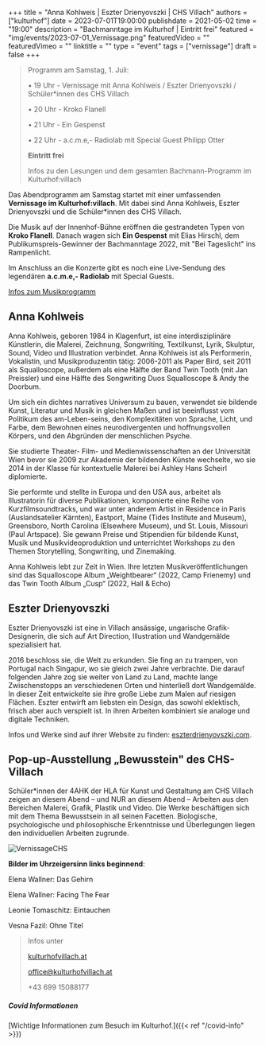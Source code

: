 +++
title = "Anna Kohlweis | Eszter Drienyovszki | CHS Villach"
authors = ["kulturhof"]
date = 2023-07-01T19:00:00
publishdate = 2021-05-02
time = "19:00"
description = "Bachmanntage im Kulturhof | Eintritt frei"
featured = "img/events/2023-07-01_Vernissage.png"
featuredVideo = ""
featuredVimeo = ""
linktitle = ""
type = "event"
tags = ["vernissage"]
draft = false
+++

>Programm am Samstag, 1. Juli:
>
>•	19 Uhr - Vernissage mit Anna Kohlweis / Eszter Drienyovszki / Schüler\*innen des CHS Villach
>
>•	20 Uhr - Kroko Flanell
>
>•	21 Uhr - Ein Gespenst
>
>•	22 Uhr - a.c.m.e,- Radiolab mit Special Guest Philipp Otter
>
>**Eintritt frei**
>
>Infos zu den Lesungen und dem gesamten Bachmann-Programm im Kulturhof:villach


Das Abendprogramm am Samstag startet mit einer umfassenden **Vernissage im Kulturhof:villach**. Mit dabei sind Anna Kohlweis, Eszter Drienyovszki und die Schüler\*innen des CHS Villach.

Die Musik auf der Innenhof-Bühne eröffnen die gestrandeten Typen von **Kroko Flanell**. Danach wagen sich **Ein Gespenst** mit Elias Hirschl, dem Publikumspreis-Gewinner der Bachmanntage 2022, mit "Bei Tageslicht" ins Rampenlicht.

Im Anschluss an die Konzerte gibt es noch eine Live-Sendung des legendären **a.c.m.e,- Radiolab** mit Special Guests.

[Infos zum Musikprogramm](https://kulturhofvillach.at/news/2023-07-01_bachmanntag2/)

## Anna Kohlweis ##

Anna Kohlweis, geboren 1984 in Klagenfurt, ist eine interdisziplinäre Künstlerin, die Malerei,
Zeichnung, Songwriting, Textilkunst, Lyrik, Skulptur, Sound, Video und Illustration verbindet.
Anna Kohlweis ist als Performerin, Vokalistin, und Musikproduzentin tätig: 2006-2011 als Paper
Bird, seit 2011 als Squalloscope, außerdem als eine Hälfte der Band Twin Tooth (mit Jan Preissler) und
eine Hälfte des Songwriting Duos Squalloscope & Andy the Doorbum.

Um sich ein dichtes narratives Universum zu bauen, verwendet sie bildende Kunst, Literatur und
Musik in gleichen Maßen und ist beeinflusst vom Politikum des am-Leben-seins, den
Komplexitäten von Sprache, Licht, und Farbe, dem Bewohnen eines neurodivergenten und
hoffnungsvollen Körpers, und den Abgründen der menschlichen Psyche.

Sie studierte Theater- Film- und Medienwissenschaften an der Universität Wien bevor sie 2009 zur
Akademie der bildenden Künste wechselte, wo sie 2014 in der Klasse für kontextuelle Malerei bei
Ashley Hans Scheirl diplomierte.

Sie performte und stellte in Europa und den USA aus, arbeitet als Illustratorin für diverse
Publikationen, komponierte eine Reihe von Kurzfilmsoundtracks, und war unter anderem Artist in
Residence in Paris (Auslandsatelier Kärnten), Eastport, Maine (Tides Institute and Museum),
Greensboro, North Carolina (Elsewhere Museum), und St. Louis, Missouri (Paul Artspace). Sie
gewann Preise und Stipendien für bildende Kunst, Musik und Musikvideoproduktion und
unterrichtet Workshops zu den Themen Storytelling, Songwriting, und Zinemaking.

Anna Kohlweis lebt zur Zeit in Wien.
Ihre letzten Musikveröffentlichungen sind das Squalloscope Album „Weightbearer“ (2022, Camp
Frienemy) und das Twin Tooth Album „Cusp“ (2022, Hall & Echo)

## Eszter Drienyovszki ##
Eszter Drienyovszki ist eine in Villach ansässige, ungarische Grafik-Designerin, die sich auf Art Direction, Illustration und Wandgemälde spezialisiert hat.

2016 beschloss sie, die Welt zu erkunden. Sie fing an zu trampen, von Portugal nach Singapur, wo sie gleich zwei Jahre verbrachte. Die darauf folgenden Jahre zog sie weiter von Land zu Land, machte lange Zwischenstopps an verschiedenen Orten und hinterließ dort Wandgemälde. In dieser Zeit entwickelte sie ihre große Liebe zum Malen auf riesigen Flächen.
Eszter entwirft am liebsten ein Design, das sowohl eklektisch, frisch aber auch verspielt ist. In ihren Arbeiten kombiniert sie analoge und digitale Techniken.

Infos und Werke sind auf ihrer Website zu finden: [eszterdrienyovszki.com](https://eszterdrienyovszki.com/).

## Pop-up-Ausstellung „Bewusstein" des CHS-Villach ##
Schüler\*innen der 4AHK der HLA für Kunst und Gestaltung am CHS Villach zeigen an diesem Abend – und NUR an diesem Abend – Arbeiten aus den Bereichen Malerei, Grafik, Plastik und Video. Die Werke beschäftigen sich mit dem Thema Bewusstsein in all seinen Facetten. Biologische, psychologische und philosophische Erkenntnisse und Überlegungen liegen den individuellen Arbeiten zugrunde.

![VernissageCHS](/img/events/2023-07-01_VernissageCHS.png)

**Bilder im Uhrzeigersinn links beginnend**:

Elena Wallner: Das Gehirn

Elena Wallner: Facing The Fear

Leonie Tomaschitz: Eintauchen

Vesna Fazil: Ohne Titel


>Infos unter
>
>[kulturhofvillach.at](https://www.kulturhofvillach.at/)
>
>office@kulturhofvillach.at
>
>+43 699 15088177

##### Covid Informationen
[Wichtige Informationen zum Besuch im Kulturhof.]({{< ref "/covid-info" >}})
